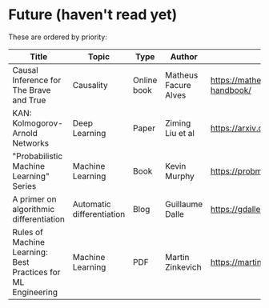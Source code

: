 # Future (haven't read yet)

These are ordered by priority:

| Title                 | Topic            | Type                 | Author        | Link
|-----------------------|------------------|----------------------|---------------|----------------------
| Causal Inference for The Brave and True | Causality | Online book | Matheus Facure Alves | https://matheusfacure.github.io/python-causality-handbook/
| KAN: Kolmogorov-Arnold Networks | Deep Learning | Paper | Ziming Liu et al | https://arxiv.org/abs/2404.19756
| "Probabilistic Machine Learning" Series | Machine Learning | Book | Kevin Murphy | https://probml.github.io/pml-book/
| A primer on algorithmic differentiation | Automatic differentiation | Blog | Guillaume Dalle | https://gdalle.github.io/AutodiffTutorial/
| Rules of Machine Learning: Best Practices for ML Engineering | Machine Learning | PDF | Martin Zinkevich | https://martin.zinkevich.org/rules_of_ml/rules_of_ml.pdf


